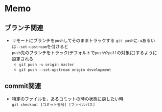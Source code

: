 # Memo

## ブランチ関連 

* リモートにブランチを```push```してそのままトラックする
	```git push```に```-u```あるいは```--set-upstream```を付けると  
	```push```先のブランチをトラック(デフォルトで```push```や```pull```の対象に)するように設定される  
	- ```git push -u origin master```  
	- ```git push --set-upstream origin development```


## commit関連

* 特定のファイルを，あるコミットの時の状態に戻したい時  
	```git checkout [コミット番号] [ファイルパス]```

